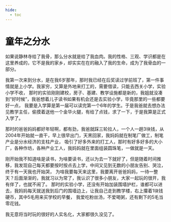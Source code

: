 ```yaml
---
hide:
  - toc
---
```


<div class="essay_sketch">
<div class="essay_sketch_margin"></div>
<h1 style="color: black">童年之分水</h1>

<p>
如果说静林寺给了我骨，那么分水就是给了我血肉。我的性格、三观、学识都是在这里养成的，它不是我的家乡，却实实在在的融入了我的生命，成为了我骨血的一部分。
</p>

<p>
我第一次来到分水，是在我6岁那年，那时我已经在后奖读过学前班了，第一件事情就是上小学。我家穷，又算是外地来打工的，需要借读，只能去西关小学，实验小学不收，
那时的实验刚刚建校，房子、基建、教学设施都是新的，我姐就没凑到“好时候”，我爸想着儿子读书如果有机会还是去实验小学，毕竟那里的一些都要好一点，
我要是入学算是第一届可以读完第一个6年的学生。于是我爸就去想办法见教学主任，偷摸着送他一个金华火腿，有给了点钱，求了一下，于是我算是正式入学了。
</p>

<p>
那时的爸爸妈妈都好年轻啊，都有劲，我爸就踩三轮拉人，一个人一趟3块钱，从2004年开始就一直干，早上很早出门，天黑回家，我妈妈就在制笔厂做工，制笔产业是分水经济的支柱产业，
吸引了好多外来的打工人，那时有好多好多的大小厂，各种作坊，各种产业工人，我妈妈就在里面组装圆珠笔，一做就是一天。
</P>

<p>
刚开始我不知道啥是读书，为啥要读书，还以为去一下就好了，但是随着时间推移，我发现自己每天都要按时按点去上学，中间又见到无数的小朋友告别、哭泣，终于有一天我也开始哭，
为啥我要每天来这里，我要离开爸爸妈妈，一待一整天？后面渐渐的，我就习以为常了，我认识了很多小朋友，大家一起玩的很开，我有伴了，也就不闹了。
那时的实验小学，还没有开始加装围墙护栏，谁都可以进去，我妈妈每天就送我到后门的围墙边上，让我自己走到教学楼，右上攥着1块钱硬币，其中5毛用来买学校的早餐，
我爱吃粉丝汤，不爱喝粥，还有剩下的5毛当零花钱。
</P>

<p>
我无意将当时玩的很好的人实名化，大家都很久没见了。
</P>
</div>
